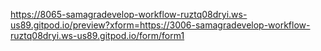 https://8065-samagradevelop-workflow-ruztq08dryi.ws-us89.gitpod.io/preview?xform=https://3006-samagradevelop-workflow-ruztq08dryi.ws-us89.gitpod.io/form/form1